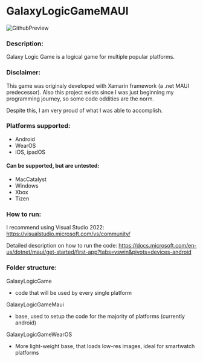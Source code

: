 # GalaxyLogicGameMAUI

![GithubPreview](https://user-images.githubusercontent.com/77352013/186893566-edaca4e1-90ed-4a70-a4b1-b8c9adc01bfb.png)

### Description:

Galaxy Logic Game is a logical game for multiple popular platforms.

### Disclaimer:

This game was originaly developed with Xamarin framework (a .net MAUI predecessor).
Also this project exists since I was just beginning my programming journey, so some code oddities are the norm.

Despite this, I am very proud of what I was able to accomplish.

### Platforms supported:

- Android
- WearOS
- iOS, ipadOS

#### Can be supported, but are untested:

- MacCatalyst
- Windows
- Xbox
- Tizen

### How to run:

I recommend using Visual Studio 2022: https://visualstudio.microsoft.com/vs/community/

Detailed description on how to run the code: https://docs.microsoft.com/en-us/dotnet/maui/get-started/first-app?tabs=vswin&pivots=devices-android

### Folder structure:

GalaxyLogicGame
- code that will be used by every single platform

GalaxyLogicGameMaui
- base, used to setup the code for the majority of platforms (currently android)

GalaxyLogicGameWearOS
- More light-weight base, that loads low-res images, ideal for smartwatch platforms
